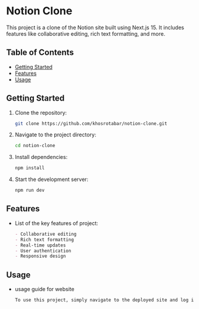 # Notion Clone

This project is a clone of the Notion site built using Next.js 15. It includes features like collaborative editing, rich text formatting, and more.

## Table of Contents

- [Getting Started](#getting-started)
- [Features](#features)
- [Usage](#usage)

## Getting Started

1. Clone the repository:
   ```bash
   git clone https://github.com/khosrotabar/notion-clone.git
   ```
2. Navigate to the project directory:
   ```bash
   cd notion-clone
   ```
3. Install dependencies:
   ```bash
   npm install
   ```
4. Start the development server:
   ```bash
   npm run dev
   ```

## Features

- List of the key features of project:
  ```markdown
  - Collaborative editing
  - Rich text formatting
  - Real-time updates
  - User authentication
  - Responsive design
  ```

## Usage

- usage guide for website
  ```bash
  To use this project, simply navigate to the deployed site and log in with your credentials. You can start creating and editing documents right away.
  ```
